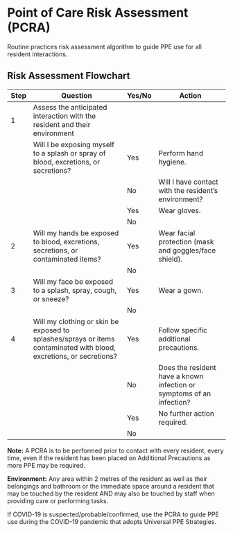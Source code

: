 # Point of Care Risk Assessment (PCRA)

Routine practices risk assessment algorithm to guide PPE use for all resident interactions.

## Risk Assessment Flowchart

| Step | Question                                                                 | Yes/No | Action                                                                                     |
|------|--------------------------------------------------------------------------|--------|--------------------------------------------------------------------------------------------|
| 1    | Assess the anticipated interaction with the resident and their environment |        |                                                                                            |
|      | Will I be exposing myself to a splash or spray of blood, excretions, or secretions? | Yes    | Perform hand hygiene.                                                                      |
|      |                                                                          | No     | Will I have contact with the resident’s environment?                                      |
|      |                                                                          | Yes    | Wear gloves.                                                                               |
|      |                                                                          | No     |                                                                                            |
| 2    | Will my hands be exposed to blood, excretions, secretions, or contaminated items? | Yes    | Wear facial protection (mask and goggles/face shield).                                    |
|      |                                                                          | No     |                                                                                            |
| 3    | Will my face be exposed to a splash, spray, cough, or sneeze?          | Yes    | Wear a gown.                                                                               |
|      |                                                                          | No     |                                                                                            |
| 4    | Will my clothing or skin be exposed to splashes/sprays or items contaminated with blood, excretions, or secretions? | Yes    | Follow specific additional precautions.                                                    |
|      |                                                                          | No     | Does the resident have a known infection or symptoms of an infection?                     |
|      |                                                                          | Yes    | No further action required.                                                                |
|      |                                                                          | No     |                                                                                            |

**Note:** A PCRA is to be performed prior to contact with every resident, every time, even if the resident has been placed on Additional Precautions as more PPE may be required.

**Environment:** Any area within 2 metres of the resident as well as their belongings and bathroom or the immediate space around a resident that may be touched by the resident AND may also be touched by staff when providing care or performing tasks.

If COVID-19 is suspected/probable/confirmed, use the PCRA to guide PPE use during the COVID-19 pandemic that adopts Universal PPE Strategies.